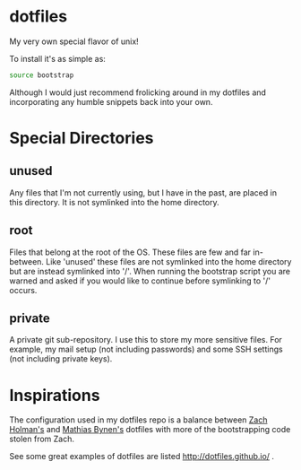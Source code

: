 dotfiles
========

My very own special flavor of unix!

To install it's as simple as:

```bash
source bootstrap
```

Although I would just recommend frolicking around in my dotfiles and
incorporating any humble snippets back into your own.

Special Directories
===================

unused
------

Any files that I'm not currently using, but I have in the past, are placed in
this directory. It is not symlinked into the home directory.

root
----

Files that belong at the root of the OS. These files are few and far
in-between. Like 'unused' these files are not symlinked into the home
directory but are instead symlinked into '/'. When running the bootstrap
script you are warned and asked if you would like to continue before
symlinking to '/' occurs.

private
-------

A private git sub-repository. I use this to store my more sensitive files. For
example, my mail setup (not including passwords) and some SSH settings
(not including private keys).

Inspirations
============

The configuration used in my dotfiles repo is a balance between [Zach
Holman's](https://github.com/holman/dotfiles.git) and [Mathias
Bynen's](https://github.com/mathiasbynens/dotfiles.git) dotfiles with more of
the bootstrapping code stolen from Zach.

See some great examples of dotfiles are listed http://dotfiles.github.io/ .

